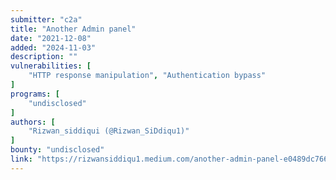 ```yaml
---
submitter: "c2a"
title: "Another Admin panel"
date: "2021-12-08"
added: "2024-11-03"
description: ""
vulnerabilities: [
    "HTTP response manipulation", "Authentication bypass"
]
programs: [
    "undisclosed"
]
authors: [
    "Rizwan_siddiqui (@Rizwan_SiDdiqu1)"
]
bounty: "undisclosed"
link: "https://rizwansiddiqu1.medium.com/another-admin-panel-e0489dc76678"
---
```




